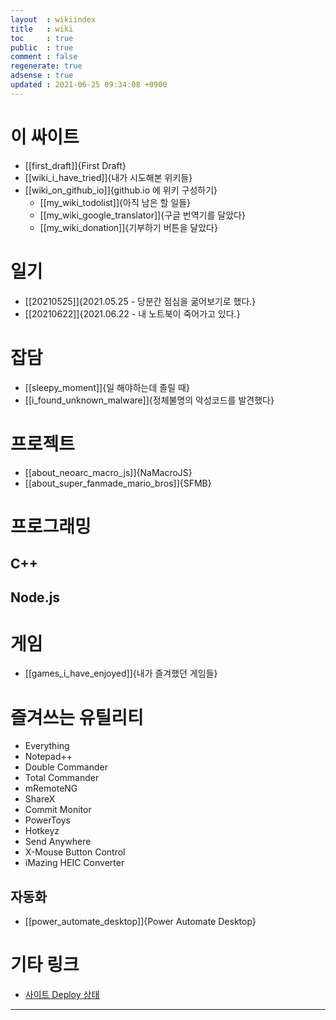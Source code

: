 ```yaml
---
layout  : wikiindex
title   : wiki
toc     : true
public  : true
comment : false
regenerate: true
adsense : true
updated : 2021-06-25 09:34:08 +0900
---
```


# 이 싸이트

* [[first_draft]]{First Draft}
* [[wiki_i_have_tried]]{내가 시도해본 위키들}
* [[wiki_on_github_io]]{github.io 에 위키 구성하기}
	* [[my_wiki_todolist]]{아직 남은 할 일들}
	* [[my_wiki_google_translator]]{구글 번역기를 달았다}
	* [[my_wiki_donation]]{기부하기 버튼을 달았다}

# 일기

* [[20210525]]{2021.05.25 - 당분간 점심을 굶어보기로 했다.}
* [[20210622]]{2021.06.22 - 내 노트북이 죽어가고 있다.}

# 잡담

* [[sleepy_moment]]{일 해야하는데 졸릴 때}
* [[i_found_unknown_malware]]{정체불명의 악성코드를 발견했다}

# 프로젝트

* [[about_neoarc_macro_js]]{NaMacroJS}
* [[about_super_fanmade_mario_bros]]{SFMB}

# 프로그래밍

## C++
## Node.js

# 게임

* [[games_i_have_enjoyed]]{내가 즐겨했던 게임들}

# 즐겨쓰는 유틸리티

* Everything
* Notepad++
* Double Commander
* Total Commander
* mRemoteNG
* ShareX
* Commit Monitor
* PowerToys
* Hotkeyz
* Send Anywhere
* X-Mouse Button Control
* iMazing HEIC Converter

## 자동화 
* [[power_automate_desktop]]{Power Automate Desktop}

# 기타 링크

* [사이트 Deploy 상태](https://github.com/neoarc/neoarc.github.io/deployments/activity_log?environment=github-pages)

---

<!--
## blog posts
<div>
    <ul>
{% for post in site.posts %}
    {% if post.public != false %}
        <li>
            <a class="post-link" href="{{ post.url | prepend: site.baseurl }}">
                {{ post.title }}
            </a>
        </li>
    {% endif %}
{% endfor %}
    </ul>
</div>
-->
